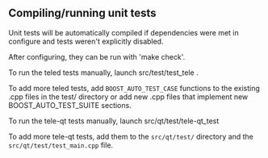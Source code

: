 Compiling/running unit tests
------------------------------------

Unit tests will be automatically compiled if dependencies were met in configure
and tests weren't explicitly disabled.

After configuring, they can be run with 'make check'.

To run the teled tests manually, launch src/test/test_tele .

To add more teled tests, add `BOOST_AUTO_TEST_CASE` functions to the existing
.cpp files in the test/ directory or add new .cpp files that
implement new BOOST_AUTO_TEST_SUITE sections.

To run the tele-qt tests manually, launch src/qt/test/tele-qt_test

To add more tele-qt tests, add them to the `src/qt/test/` directory and
the `src/qt/test/test_main.cpp` file.
